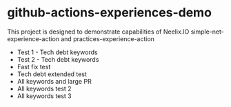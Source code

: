 # github-actions-experiences-demo
This project is designed to demonstrate capabilities of Neelix.IO simple-net-experience-action and practices-experience-action

- Test 1 - Tech debt keywords
- Test 2 - Tech debt keywords
- Fast fix test
- Tech debt extended test
- All keywords and large PR
- All keywords test 2
- All keywords test 3
